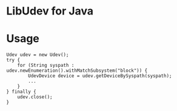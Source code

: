 LibUdev for Java
================

Usage
=====

```
Udev udev = new Udev();
try {
	for (String syspath : udev.newEnumeration().withMatchSubsystem("block")) {
		UdevDevice device = udev.getDeviceBySyspath(syspath);
		...
	}
} finally {
	udev.close();
}
```

